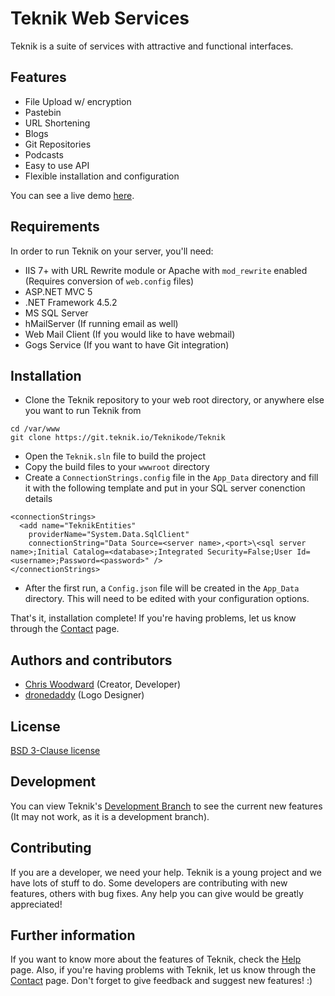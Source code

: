 # Teknik Web Services

Teknik is a suite of services with attractive and functional interfaces.

## Features
  * File Upload w/ encryption
  * Pastebin
  * URL Shortening
  * Blogs
  * Git Repositories
  * Podcasts
  * Easy to use API
  * Flexible installation and configuration

You can see a live demo [here](https://www.teknik.io).

## Requirements
In order to run Teknik on your server, you'll need:

  * IIS 7+ with URL Rewrite module or Apache with `mod_rewrite` enabled (Requires conversion of `web.config` files)
  * ASP.NET MVC 5
  * .NET Framework 4.5.2
  * MS SQL Server
  * hMailServer (If running email as well)
  * Web Mail Client (If you would like to have webmail)
  * Gogs Service (If you want to have Git integration)

## Installation
  * Clone the Teknik repository to your web root directory, or anywhere else you want to run Teknik from

```nohighlight
cd /var/www
git clone https://git.teknik.io/Teknikode/Teknik
```

  * Open the `Teknik.sln` file to build the project
  * Copy the build files to your `wwwroot` directory
  * Create a `ConnectionStrings.config` file in the `App_Data` directory and fill it with the following template and put in your SQL server conenction details

  ```nohighlight
  <connectionStrings>
    <add name="TeknikEntities"
      providerName="System.Data.SqlClient"
      connectionString="Data Source=<server name>,<port>\<sql server name>;Initial Catalog=<database>;Integrated Security=False;User Id=<username>;Password=<password>" />
  </connectionStrings>
  ```

  * After the first run, a `Config.json` file will be created in the `App_Data` directory. This will need to be edited with your configuration options.

That's it, installation complete! If you're having problems, let us know through the [Contact](https://contact.teknik.io/) page.

## Authors and contributors
  * [Chris Woodward](https://www.teknik.io) (Creator, Developer)
  * [dronedaddy](https://www.behance.net/dronedaddy) (Logo Designer)

## License
[BSD 3-Clause license](http://opensource.org/licenses/BSD-3-Clause)

## Development
You can view Teknik's [Development Branch](https://dev.teknik.io/) to see the current new features (It may not work, as it is a development branch).

## Contributing
If you are a developer, we need your help. Teknik is a young project and we have lots of stuff to do. Some developers are contributing with new features, others with bug fixes. Any help you can give would be greatly appreciated!

## Further information
If you want to know more about the features of Teknik, check the [Help](https://help.teknik.io/) page. Also, if you're having problems with Teknik, let us know through the [Contact](https://contact.teknik.io/) page. Don't forget to give feedback and suggest new features! :)

